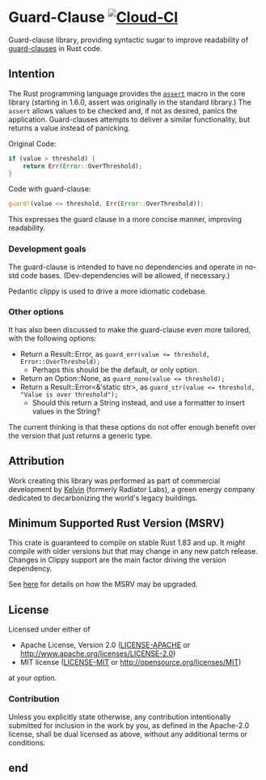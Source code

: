 # Guard-Clause [![Cloud-CI](https://github.com/Radiator-Labs/guard-clause-rs/actions/workflows/cloud-ci.yml/badge.svg)](https://github.com/Radiator-Labs/guard-clause-rs/actions/workflows/cloud-ci.yml)

Guard-clause library, providing syntactic sugar to improve readability of
[guard-clauses](https://en.wikipedia.org/wiki/Guard_(computer_science))
in Rust code.

## Intention

The Rust programming language provides the [`assert`](https://doc.rust-lang.org/core/macro.assert.html)
macro in the core library (starting in 1.6.0, assert was originally in the standard library.)
The `assert` allows values to be checked and, if not as desired, panics the application.
Guard-clauses attempts to deliver a similar functionality, but returns a value instead of panicking.

Original Code:

```rust
if (value > threshold) {
    return Err(Error::OverThreshold);
}
```

Code with guard-clause:

```rust
guard!(value <= threshold, Err(Error::OverThreshold));
```

This expresses the guard clause in a more concise manner, improving readability.

### Development goals

The guard-clause is intended to have no dependencies and operate in no-std code
bases. (Dev-dependencies will be allowed, if necessary.)

Pedantic clippy is used to drive a more idiomatic codebase.

### Other options

It has also been discussed to make the guard-clause even more tailored, with the following options:

* Return a Result::Error, as `guard_err(value <= threshold, Error::OverThreshold);`
  * Perhaps this should be the default, or only option.
* Return an Option::None, as `guard_none(value <= threshold);`
* Return a Result::Error<&'static str>, as `guard_str(value <= threshold, "Value is over threshold");`
  * Should this return a String instead, and use a formatter to insert values in the String?

The current thinking is that these options do not offer enough benefit over the version
that just returns a generic type.

## Attribution

Work creating this library was performed as part of commercial development
by [Kelvin](https://kel.vin/) (formerly Radiator Labs), a green energy company
dedicated to decarbonizing the world's legacy buildings.

## Minimum Supported Rust Version (MSRV)

This crate is guaranteed to compile on stable Rust 1.83 and up. It *might*
compile with older versions but that may change in any new patch release.
Changes in Clippy support are the main factor driving the version dependency.

See [here](../docs/msrv.md) for details on how the MSRV may be upgraded.

## License

Licensed under either of

* Apache License, Version 2.0 ([LICENSE-APACHE](LICENSE-APACHE) or
  <http://www.apache.org/licenses/LICENSE-2.0>)
* MIT license ([LICENSE-MIT](LICENSE-MIT) or <http://opensource.org/licenses/MIT>)

at your option.

### Contribution

Unless you explicitly state otherwise, any contribution intentionally submitted
for inclusion in the work by you, as defined in the Apache-2.0 license, shall be
dual licensed as above, without any additional terms or conditions.

## end

